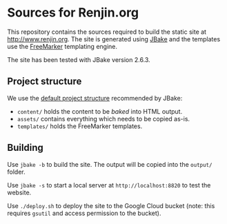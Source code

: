 # Sources for Renjin.org

This repository contains the sources required to build the static site at
http://www.renjin.org. The site is generated using [JBake](https://jbake.org)
and the templates use the
[FreeMarker](https://freemarker.apache.org/docs/dgui.html) templating engine.

The site has been tested with JBake version 2.6.3.

## Project structure

We use the [default project
structure](https://jbake.org/docs/2.6.3/#project_structure) recommended by
JBake:

* `content/` holds the content to be _baked_ into HTML output.
* `assets/` contains everything which needs to be copied as-is.
* `templates/` holds the FreeMarker templates.

## Building

Use `jbake -b` to build the site. The output will be copied into the `output/` folder.

Use `jbake -s` to start a local server at `http://localhost:8820` to test the website.

Use `./deploy.sh` to deploy the site to the Google Cloud bucket (note: this
requires `gsutil` and access permission to the bucket).

